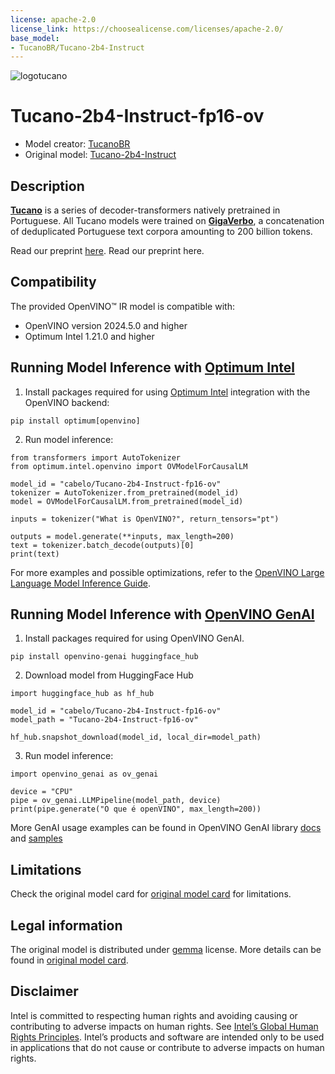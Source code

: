```yaml
---
license: apache-2.0
license_link: https://choosealicense.com/licenses/apache-2.0/
base_model:
- TucanoBR/Tucano-2b4-Instruct
---
```


![logotucano](https://github.com/user-attachments/assets/9ab82e1f-ccc5-4917-a94e-8bce607fb613)

# Tucano-2b4-Instruct-fp16-ov
* Model creator: [TucanoBR](https://huggingface.co/TucanoBR)
 * Original model: [Tucano-2b4-Instruct](https://huggingface.co/TucanoBR/Tucano-2b4-Instruct)

## Description

**[Tucano](https://huggingface.co/TucanoBR)** is a series of decoder-transformers natively pretrained in Portuguese. All Tucano models were trained on **[GigaVerbo](https://huggingface.co/datasets/TucanoBR/GigaVerbo)**, a concatenation of deduplicated Portuguese text corpora amounting to 200 billion tokens.

Read our preprint [here](https://arxiv.org/abs/2411.07854).
Read our preprint here.

## Compatibility

The provided OpenVINO™ IR model is compatible with:

* OpenVINO version 2024.5.0 and higher
* Optimum Intel 1.21.0 and higher

## Running Model Inference with [Optimum Intel](https://huggingface.co/docs/optimum/intel/index)


1. Install packages required for using [Optimum Intel](https://huggingface.co/docs/optimum/intel/index) integration with the OpenVINO backend:

```
pip install optimum[openvino]
```

2. Run model inference:

```
from transformers import AutoTokenizer
from optimum.intel.openvino import OVModelForCausalLM

model_id = "cabelo/Tucano-2b4-Instruct-fp16-ov"
tokenizer = AutoTokenizer.from_pretrained(model_id)
model = OVModelForCausalLM.from_pretrained(model_id)

inputs = tokenizer("What is OpenVINO?", return_tensors="pt")

outputs = model.generate(**inputs, max_length=200)
text = tokenizer.batch_decode(outputs)[0]
print(text)
```

For more examples and possible optimizations, refer to the [OpenVINO Large Language Model Inference Guide](https://docs.openvino.ai/2024/learn-openvino/llm_inference_guide.html).

## Running Model Inference with [OpenVINO GenAI](https://github.com/openvinotoolkit/openvino.genai)

1. Install packages required for using OpenVINO GenAI.
```
pip install openvino-genai huggingface_hub
```

2. Download model from HuggingFace Hub
   
```
import huggingface_hub as hf_hub

model_id = "cabelo/Tucano-2b4-Instruct-fp16-ov"
model_path = "Tucano-2b4-Instruct-fp16-ov"

hf_hub.snapshot_download(model_id, local_dir=model_path)

```

3. Run model inference:

```
import openvino_genai as ov_genai

device = "CPU"
pipe = ov_genai.LLMPipeline(model_path, device)
print(pipe.generate("O que é openVINO", max_length=200))
```

More GenAI usage examples can be found in OpenVINO GenAI library [docs](https://github.com/openvinotoolkit/openvino.genai/blob/master/src/README.md) and [samples](https://github.com/openvinotoolkit/openvino.genai?tab=readme-ov-file#openvino-genai-samples)

## Limitations

Check the original model card for [original model card](https://huggingface.co/google/gemma-2-9b-it) for limitations.

## Legal information

The original model is distributed under [gemma](https://ai.google.dev/gemma/terms) license. More details can be found in [original model card](https://huggingface.co/google/gemma-2-9b-it).

## Disclaimer

Intel is committed to respecting human rights and avoiding causing or contributing to adverse impacts on human rights. See [Intel’s Global Human Rights Principles](https://www.intel.com/content/dam/www/central-libraries/us/en/documents/policy-human-rights.pdf). Intel’s products and software are intended only to be used in applications that do not cause or contribute to adverse impacts on human rights.
